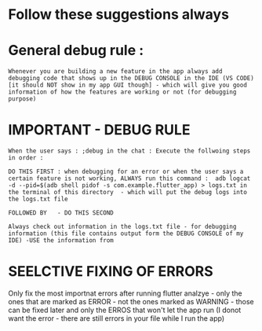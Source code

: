 # Follow these suggestions always 

# General debug rule : 
    Whenever you are building a new feature in the app always add debugging code that shows up in the DEBUG CONSOLE in the IDE (VS CODE) [it should NOT show in my app GUI though] - which will give you good information of how the features are working or not (for debugging purpose) 


# IMPORTANT - DEBUG RULE  

    When the user says : ;debug in the chat : Execute the follwoing steps in order : 
     
    DO THIS FIRST : when debugging for an error or when the user says a certain feature is not working, ALWAYS run this command :  adb logcat -d --pid=$(adb shell pidof -s com.example.flutter_app) > logs.txt in the terminal of this directory  - which will put the debug logs into the logs.txt file

    FOLLOWED BY   - DO THIS SECOND

    Always check out information in the logs.txt file - for debugging information (this file contains output form the DEBUG CONSOLE of my IDE) -USE the information from 


# SEELCTIVE FIXING OF ERRORS
Only fix the most importnat errors after running flutter analzye - only the ones that are marked as ERROR - not the ones marked as WARNING - those can be fixed later and only the ERROS that won't let the app run (I donot want the error - there are still errors in your file while I run the app)